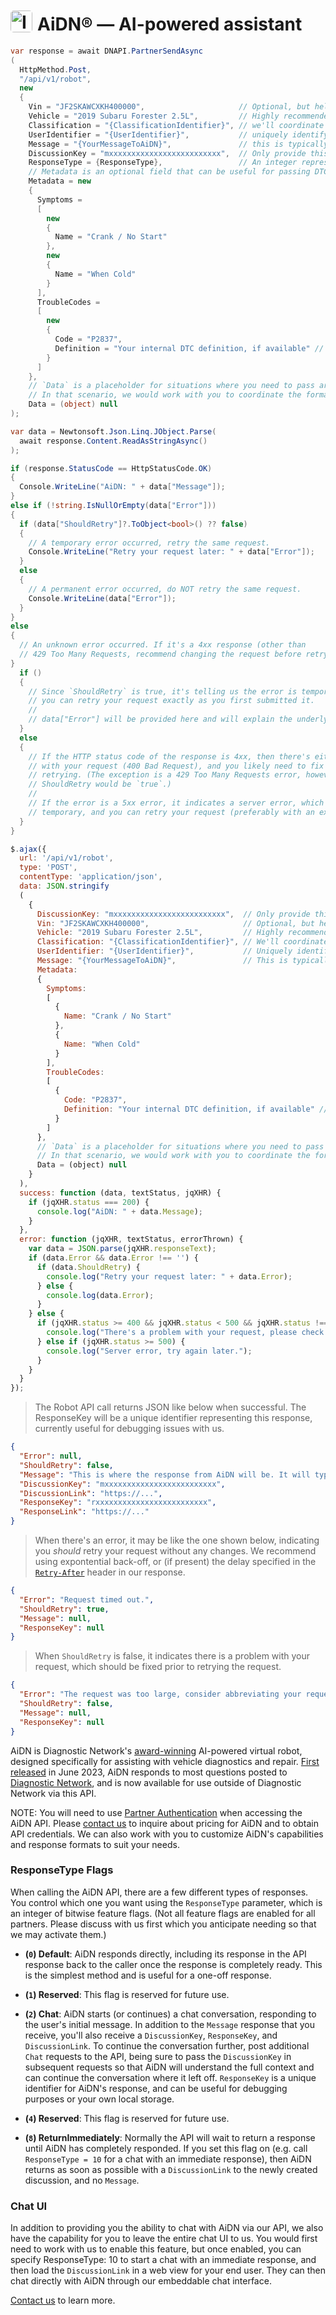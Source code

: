 # <img src="https://d3tl0hgcgcslkv.cloudfront.net/img/robot-avatars/aidn.jpg" width="35" height="35" alt="Image" style="float: left; margin-right: 0.5rem; border-radius: 5px; vertical-align: top; position: relative; top: -5px;">AiDN&reg; — AI-powered assistant

```csharp
var response = await DNAPI.PartnerSendAsync
(
  HttpMethod.Post,
  "/api/v1/robot",
  new 
  {
    Vin = "JF2SKAWCXKH400000",                     // Optional, but helpful
    Vehicle = "2019 Subaru Forester 2.5L",         // Highly recommended, in case VIN decoding fails
    Classification = "{ClassificationIdentifier}", // we'll coordinate with you on this value
    UserIdentifier = "{UserIdentifier}",           // uniquely identify the customer/employee/user
    Message = "{YourMessageToAiDN}",               // this is typically a user-supplied question
    DiscussionKey = "mxxxxxxxxxxxxxxxxxxxxxxxxx",  // Only provide this if replying to an existing conversation
    ResponseType = {ResponseType},                 // An integer representing the feature flags (see docs)
    // Metadata is an optional field that can be useful for passing DTCs and Symptoms, e.g.:
    Metadata = new
    {
      Symptoms = 
      [
        new 
        {
          Name = "Crank / No Start"
        },
        new 
        {
          Name = "When Cold"
        }
      ],
      TroubleCodes = 
      [
        new 
        {
          Code = "P2837",
          Definition = "Your internal DTC definition, if available" // optional, but helpful
        }
      ]
    },
    // `Data` is a placeholder for situations where you need to pass arbitrary data.
    // In that scenario, we would work with you to coordinate the format of this data.
    Data = (object) null
);

var data = Newtonsoft.Json.Linq.JObject.Parse(
  await response.Content.ReadAsStringAsync()
);

if (response.StatusCode == HttpStatusCode.OK)
{
  Console.WriteLine("AiDN: " + data["Message"]);
}
else if (!string.IsNullOrEmpty(data["Error"])) 
{
  if (data["ShouldRetry"]?.ToObject<bool>() ?? false)
  {
    // A temporary error occurred, retry the same request.
    Console.WriteLine("Retry your request later: " + data["Error"]);
  }
  else
  {
    // A permanent error occurred, do NOT retry the same request.
    Console.WriteLine(data["Error"]);
  }
}
else
{
  // An unknown error occurred. If it's a 4xx response (other than 
  // 429 Too Many Requests, recommend changing the request before retrying).
}
  if ()
  {
    // Since `ShouldRetry` is true, it's telling us the error is temporary, and
    // you can retry your request exactly as you first submitted it. 
    //
    // data["Error"] will be provided here and will explain the underlying problem.
  }
  else
  {
    // If the HTTP status code of the response is 4xx, then there's either a problem
    // with your request (400 Bad Request), and you likely need to fix something before
    // retrying. (The exception is a 429 Too Many Requests error, however in that case
    // ShouldRetry would be `true`.)
    //
    // If the error is a 5xx error, it indicates a server error, which should be 
    // temporary, and you can retry your request (preferably with an exponential back-off).
  }
}
```

```javascript
$.ajax({
  url: '/api/v1/robot',
  type: 'POST',
  contentType: 'application/json',
  data: JSON.stringify
  (
    {
      DiscussionKey: "mxxxxxxxxxxxxxxxxxxxxxxxxx",  // Only provide this if replying to an existing conversation
      Vin: "JF2SKAWCXKH400000",                     // Optional, but helpful
      Vehicle: "2019 Subaru Forester 2.5L",         // Highly recommended, in case VIN decoding fails
      Classification: "{ClassificationIdentifier}", // We'll coordinate with you on this value
      UserIdentifier: "{UserIdentifier}",           // Uniquely identify the customer/employee/user
      Message: "{YourMessageToAiDN}",               // This is typically a user-supplied question
      Metadata:
      {
        Symptoms: 
        [
          {
            Name: "Crank / No Start"
          },
          {
            Name: "When Cold"
          }
        ],
        TroubleCodes: 
        [
          {
            Code: "P2837",
            Definition: "Your internal DTC definition, if available" // optional, but helpful
          }
        ]
      },
      // `Data` is a placeholder for situations where you need to pass arbitrary data.
      // In that scenario, we would work with you to coordinate the format of this data.
      Data = (object) null
    }
  ),
  success: function (data, textStatus, jqXHR) {
    if (jqXHR.status === 200) {
      console.log("AiDN: " + data.Message);
    }
  },
  error: function (jqXHR, textStatus, errorThrown) {
    var data = JSON.parse(jqXHR.responseText);
    if (data.Error && data.Error !== '') {
      if (data.ShouldRetry) {
        console.log("Retry your request later: " + data.Error);
      } else {
        console.log(data.Error);
      }
    } else {
      if (jqXHR.status >= 400 && jqXHR.status < 500 && jqXHR.status !== 429) {
        console.log("There's a problem with your request, please check before retrying.");
      } else if (jqXHR.status >= 500) {
        console.log("Server error, try again later.");
      }
    }
  }
});
```

> The Robot API call returns JSON like below when successful. The ResponseKey will be a 
> unique identifier representing this response, currently useful for debugging issues with us.

```json
{
  "Error": null,
  "ShouldRetry": false,
  "Message": "This is where the response from AiDN will be. It will typically be formatted using Markdown (e.g. **bold**, _italics_, etc.). However, we can work with you to return the response in a different format if desired.",
  "DiscussionKey": "mxxxxxxxxxxxxxxxxxxxxxxxxx",
  "DiscussionLink": "https://...",
  "ResponseKey": "rxxxxxxxxxxxxxxxxxxxxxxxxx",
  "ResponseLink": "https://..."
}
```

> When there's an error, it may be like the one shown below, indicating you _should_ retry
> your request without any changes. We recommend using expontential back-off, or (if present) 
> the delay specified in the [`Retry-After`](https://developer.mozilla.org/en-US/docs/Web/HTTP/Headers/Retry-After) header in our response.

```json
{
  "Error": "Request timed out.",
  "ShouldRetry": true,
  "Message": null,
  "ResponseKey": null
}
```

> When `ShouldRetry` is false, it indicates there is a problem with your request, which should
> be fixed prior to retrying the request. 

```json
{
  "Error": "The request was too large, consider abbreviating your request.",
  "ShouldRetry": false,
  "Message": null,
  "ResponseKey": null
}
```

AiDN is Diagnostic Network's [award-winning](https://www.prnewswire.com/news-releases/diagnostic-network-receives-prestigious-motor-top-20-tool-award-for-2023-301931391.html) AI-powered virtual robot, designed specifically for assisting with vehicle diagnostics and repair. [First released](https://diag.net/msg/m3h0hjpu4jbpmh197p5f6jv3rj) in June 2023, AiDN responds to most questions posted to [Diagnostic Network](https://diag.net), and is now available for use outside of Diagnostic Network via this API.

NOTE: You will need to use [Partner Authentication](#partner-authentication) when accessing the AiDN API. Please [contact us](https://diag.net/contact) to inquire about pricing for AiDN and to obtain API credentials. We can also work with you to customize AiDN's capabilities and response formats to suit your needs.

### ResponseType Flags

When calling the AiDN API, there are a few different types of responses. You control which one you want using the `ResponseType` parameter, which is an integer of bitwise feature flags. (Not all feature flags are enabled for all partners. Please discuss with us first which you anticipate needing so that we may activate them.)

  - **(`0`) Default**: AiDN responds directly, including its response in the API response back to the caller once the response is completely ready. This is the simplest method and is useful for a one-off response. 

  - **(`1`) Reserved**: This flag is reserved for future use.

  - **(`2`) Chat**: AiDN starts (or continues) a chat conversation, responding to the user's initial message. In addition to the `Message` response that you receive, you'll also receive a `DiscussionKey`, `ResponseKey`, and `DiscussionLink`. To continue the conversation further, post additional `Chat` requests to the API, being sure to pass the `DiscussionKey` in subsequent requests so that AiDN will understand the full context and can continue the conversation where it left off. `ResponseKey` is a unique identifier for AiDN's response, and can be useful for debugging purposes or your own local storage.

  - **(`4`) Reserved**: This flag is reserved for future use.

  - **(`8`) ReturnImmediately**: Normally the API will wait to return a response until AiDN has completely responded. If you set this flag on (e.g. call `ResponseType = 10` for a chat with an immediate response), then AiDN returns as soon as possible with a `DiscussionLink` to the newly created discussion, and no `Message`. 

### Chat UI

In addition to providing you the ability to chat with AiDN via our API, we also have the capability for you to leave the entire chat UI to us. You would first need to work with us to enable this feature, but once enabled, you can specify ResponseType: 10 to start a chat with an immediate response, and then load the `DiscussionLink` in a web view for your end user. They can then chat directly with AiDN through our embeddable chat interface. 

[Contact us](https://diag.net/contact) to learn more.
